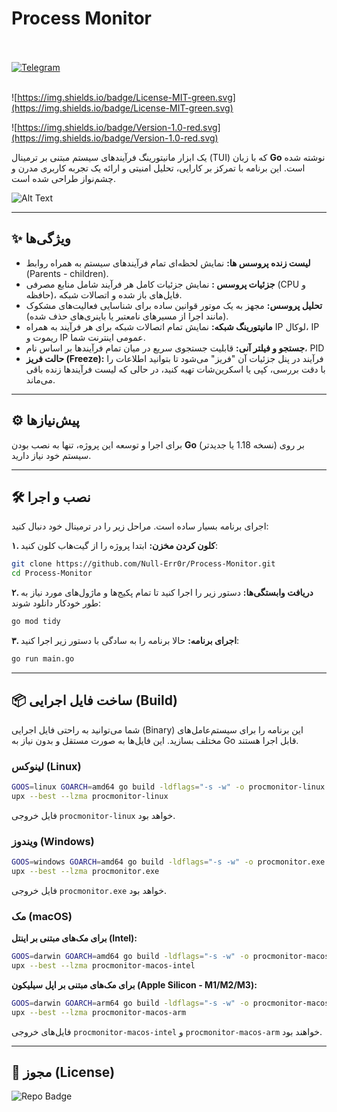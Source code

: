 #  Process Monitor
<div align="left">
  <br><br>
  <a href="https://t.me/NullError_ir" target="_blank">
    <img src="https://img.shields.io/badge/Telegram-black?style=for-the-badge&logo=Telegram" alt="Telegram" />
  </a>
</div>
<br>

![https://img.shields.io/badge/License-MIT-green.svg](https://img.shields.io/badge/License-MIT-green.svg)

![https://img.shields.io/badge/Version-1.0-red.svg](https://img.shields.io/badge/Version-1.0-red.svg)


یک ابزار مانیتورینگ فرآیندهای سیستم مبتنی بر ترمینال (TUI) که با زبان **Go** نوشته شده است. این برنامه با تمرکز بر کارایی، تحلیل امنیتی و ارائه یک تجربه کاربری مدرن و چشم‌نواز طراحی شده است. 

![Alt Text](screenshots/screenshots.png)


-----

## ✨ ویژگی‌ها

  * **لیست زنده پروسس ها:** نمایش لحظه‌ای تمام فرآیندهای سیستم به همراه روابط (Parents - children).
  * **جزئیات پروسس :** نمایش جزئیات کامل هر فرآیند شامل منابع مصرفی (CPU و حافظه)، فایل‌های باز شده و اتصالات شبکه.
  * **تحلیل پروسس:** مجهز به یک موتور قوانین ساده برای شناسایی فعالیت‌های مشکوک (مانند اجرا از مسیرهای نامعتبر یا باینری‌های حذف شده).
  * **مانیتورینگ شبکه:** نمایش تمام اتصالات شبکه برای هر فرآیند به همراه IP لوکال، IP ریموت و IP عمومی اینترنت شما.
  * **جستجو و فیلتر آنی:** قابلیت جستجوی سریع در میان تمام فرآیندها بر اساس نام، PID 
  * **حالت فریز (Freeze):**  فرآیند در پنل جزئیات آن "فریز" می‌شود تا بتوانید اطلاعات را با دقت بررسی، کپی یا اسکرین‌شات تهیه کنید، در حالی که لیست فرآیندها زنده باقی می‌ماند.

-----

## ⚙️ پیش‌نیازها

برای اجرا و توسعه این پروژه، تنها به نصب بودن **Go** (نسخه 1.18 یا جدیدتر) بر روی سیستم خود نیاز دارید.

-----

## 🛠️ نصب و اجرا

اجرای برنامه بسیار ساده است. مراحل زیر را در ترمینال خود دنبال کنید:

**۱. کلون کردن مخزن:**
ابتدا پروژه را از گیت‌هاب کلون کنید:

```bash
git clone https://github.com/Null-Err0r/Process-Monitor.git
cd Process-Monitor
```

**۲. دریافت وابستگی‌ها:**
دستور زیر را اجرا کنید تا تمام پکیج‌ها و ماژول‌های مورد نیاز به طور خودکار دانلود شوند:

```bash
go mod tidy
```

**۳. اجرای برنامه:**
حالا برنامه را به سادگی با دستور زیر اجرا کنید:

```bash
go run main.go
```

-----

## 📦 ساخت فایل اجرایی (Build)

شما می‌توانید به راحتی فایل اجرایی (Binary) این برنامه را برای سیستم‌عامل‌های مختلف بسازید. این فایل‌ها به صورت مستقل و بدون نیاز به Go قابل اجرا هستند.

### لینوکس (Linux)

```bash
GOOS=linux GOARCH=amd64 go build -ldflags="-s -w" -o procmonitor-linux main.go
upx --best --lzma procmonitor-linux
```

فایل خروجی `procmonitor-linux` خواهد بود.

### ویندوز (Windows)

```bash
GOOS=windows GOARCH=amd64 go build -ldflags="-s -w" -o procmonitor.exe main.go
upx --best --lzma procmonitor.exe
```

فایل خروجی `procmonitor.exe` خواهد بود.

### مک (macOS)

**برای مک‌های مبتنی بر اینتل (Intel):**

```bash
GOOS=darwin GOARCH=amd64 go build -ldflags="-s -w" -o procmonitor-macos-intel main.go
upx --best --lzma procmonitor-macos-intel
```

**برای مک‌های مبتنی بر اپل سیلیکون (Apple Silicon - M1/M2/M3):**

```bash
GOOS=darwin GOARCH=arm64 go build -ldflags="-s -w" -o procmonitor-macos-arm main.go
upx --best --lzma procmonitor-macos-arm
```

فایل‌های خروجی `procmonitor-macos-intel` و `procmonitor-macos-arm` خواهند بود.

-----

## 📄 مجوز (License)


![Repo Badge](https://visitor-badge.laobi.icu/badge?page_id=null-err0r.Process-Monitor) 
